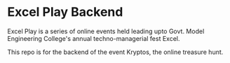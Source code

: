 # Excel Play Backend

Excel Play is a series of online events held leading upto Govt. Model Engineering College's annual techno-managerial fest Excel.

This repo is for the backend of the event Kryptos, the online treasure hunt.
